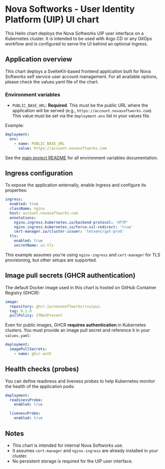 # Nova Softworks - User Identity Platform (UIP) UI chart

This Helm chart deploys the Nova Softworks UIP user interface on a Kubernetes cluster. It is intended to be used with Argo CD or any GitOps workflow and is configured to serve the UI behind an optional Ingress.

## Application overview

This chart deploys a SvelteKit-based frontend application built for Nova Softworks self service user account management. For all available options, please check the values.yaml file of the chart.

### Environment variables

- `PUBLIC_BASE_URL`: **Required**. This must be the public URL where the application will be served (e.g., `https://account.novasoftworks.com`). This value must be set via the `deployment.env` list in your values file.

Example:

```yaml
deployment:
  env:
    - name: PUBLIC_BASE_URL
      value: https://account.novasoftworks.com
```

See the [main project README](../../README.md) for all environment variables documentation.

## Ingress configuration

To expose the application externally, enable Ingress and configure its properties:

```yaml
ingress:
  enabled: true
  className: nginx
  host: account.novasoftworks.com
  annotations:
    nginx.ingress.kubernetes.io/backend-protocol: 'HTTP'
    nginx.ingress.kubernetes.io/force-ssl-redirect: 'true'
    cert-manager.io/cluster-issuer: 'letsencrypt-prod'
  tls:
    enabled: true
    secretName: ui-tls
```

This example assumes you're using `nginx-ingress` and `cert-manager` for TLS provisioning, but other setups are supported.

## Image pull secrets (GHCR authentication)

The default Docker image used in this chart is hosted on GitHub Container Registry (GHCR):

```yaml
image:
  repository: ghcr.io/novasoftworks/csuipui
  tag: 0.1.0
  pullPolicy: IfNotPresent
```

Even for public images, GHCR **requires authentication** in Kubernetes clusters. You must provide an image pull secret and reference it in your `values.yaml`:

```yaml
deployment:
  imagePullSecrets:
    - name: ghcr-auth
```

## Health checks (probes)

You can define readiness and liveness probes to help Kubernetes monitor the health of the application pods:

```yaml
deployment:
  readinessProbe:
    enabled: true

  livenessProbe:
    enabled: true
```

## Notes

- This chart is intended for internal Nova Softworks use.
- It assumes `cert-manager` and `nginx-ingress` are already installed in your cluster.
- No persistent storage is required for the UIP user interface.
